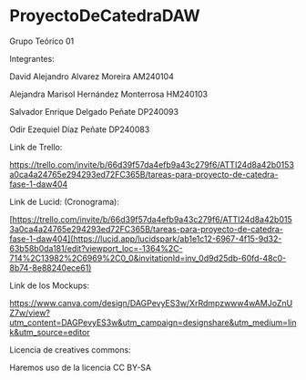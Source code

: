 # ProyectoDeCatedraDAW

Grupo Teórico 01

Integrantes:

David Alejandro Alvarez Moreira AM240104

Alejandra Marisol Hernández Monterrosa HM240103

Salvador Enrique Delgado Peñate DP240093

Odir Ezequiel Díaz Peñate DP240083

Link de Trello:

https://trello.com/invite/b/66d39f57da4efb9a43c279f6/ATTI24d8a42b0153a0ca4a24765e294293ed72FC365B/tareas-para-proyecto-de-catedra-fase-1-daw404

Link de Lucid: (Cronograma):

[https://trello.com/invite/b/66d39f57da4efb9a43c279f6/ATTI24d8a42b0153a0ca4a24765e294293ed72FC365B/tareas-para-proyecto-de-catedra-fase-1-daw404](https://lucid.app/lucidspark/ab1e1c12-6967-4f15-9d32-63b58b0da181/edit?viewport_loc=-1364%2C-714%2C13982%2C6969%2C0_0&invitationId=inv_0d9d25db-60fd-48c0-8b74-8e88240ece61)

Link de los Mockups:

https://www.canva.com/design/DAGPevyES3w/XrRdmpzwww4wAMJoZnUZ7w/view?utm_content=DAGPevyES3w&utm_campaign=designshare&utm_medium=link&utm_source=editor

Licencia de creatives commons:

Haremos uso de la licencia CC BY-SA 
